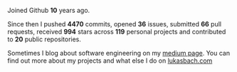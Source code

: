 Joined Github **10** years ago.

Since then I pushed **4470** commits, opened **36** issues, submitted **66** pull requests, received **994** stars across **119** personal projects and contributed to **20** public repositories.

Sometimes I blog about software engineering on my [medium page](https://medium.com/@lukasbach). You can find out more about my projects and what else I do on [lukasbach.com](https://lukasbach.com)
